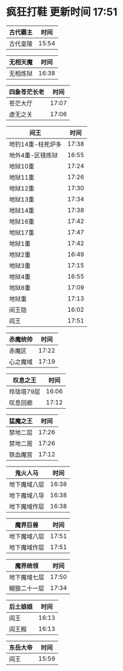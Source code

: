 # 疯狂打鞋 更新时间 17:51

| 古代霸主   | 时间    |
|--------|-------|
| 古代皇陵 | 15:54 |

| 无相天魔   | 时间    |
|--------|-------|
| 无相炼狱 | 16:38 |

| 四象苍茫长老   | 时间    |
|--------|-------|
| 苍茫大厅 | 17:07 |
| 虚无之关 | 17:06 |

| 间王   | 时间    |
|--------|-------|
| 地钓14重-柱死炉多 | 17:38 |
| 地外4重-区镜炼狱 | 16:55 |
| 地狱10重 | 17:24 |
| 地狱11重 | 17:26 |
| 地狱12重 | 17:30 |
| 地狱13重 | 17:34 |
| 地狱14重 | 17:38 |
| 地狱16重 | 17:42 |
| 地狱17重 | 17:47 |
| 地狱1重 | 17:42 |
| 地狱2重 | 16:49 |
| 地狱3重 | 17:15 |
| 地狱4重 | 16:55 |
| 地狱8重 | 17:09 |
| 地狱重 | 17:13 |
| 间王隐 | 16:02 |
| 阎王 | 17:51 |

| 赤魔统帅   | 时间    |
|--------|-------|
| 赤魔区 | 17:22 |
| 心之魔域 | 17:19 |

| 叹息之王   | 时间    |
|--------|-------|
| 玲珑塔79层 | 16:06 |
| 叹息回廊 | 17:12 |

| 猛魔之王   | 时间    |
|--------|-------|
| 禁地二层 | 17:26 |
| 禁地二居 | 17:26 |
| 铁血魔宫 | 17:12 |

| 鬼火人马   | 时间    |
|--------|-------|
| 地下魔域八层 | 16:38 |
| 地下魔域八导 | 16:38 |
| 地下魔域作层 | 16:38 |

| 魔界巨兽   | 时间    |
|--------|-------|
| 地下魔域八层 | 17:51 |
| 地下魔域作层 | 17:51 |

| 魔界统领   | 时间    |
|--------|-------|
| 地下魔域七层 | 17:50 |
| 糊狼二十一层 | 17:34 |

| 后土娘娘   | 时间    |
|--------|-------|
| 阎王 | 16:13 |
| 阎王殿 | 16:13 |

| 东岳大帝   | 时间    |
|--------|-------|
| 阎王 | 15:59 |